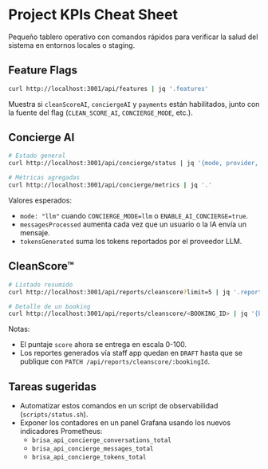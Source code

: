 # Project KPIs Cheat Sheet

Pequeño tablero operativo con comandos rápidos para verificar la salud del sistema en entornos locales o staging.

## Feature Flags

```bash
curl http://localhost:3001/api/features | jq '.features'
```

Muestra si `cleanScoreAI`, `conciergeAI` y `payments` están habilitados, junto con la fuente del flag (`CLEAN_SCORE_AI`, `CONCIERGE_MODE`, etc.).

## Concierge AI

```bash
# Estado general
curl http://localhost:3001/api/concierge/status | jq '{mode, provider, emailDeliveryEnabled}'

# Métricas agregadas
curl http://localhost:3001/api/concierge/metrics | jq '.'
```

Valores esperados:

- `mode: "llm"` cuando `CONCIERGE_MODE=llm` o `ENABLE_AI_CONCIERGE=true`.
- `messagesProcessed` aumenta cada vez que un usuario o la IA envía un mensaje.
- `tokensGenerated` suma los tokens reportados por el proveedor LLM.

## CleanScore™

```bash
# Listado resumido
curl http://localhost:3001/api/reports/cleanscore?limit=5 | jq '.reports[] | {bookingId, status, score}'

# Detalle de un booking
curl http://localhost:3001/api/reports/cleanscore/<BOOKING_ID> | jq '{bookingId, status, score, checklist, videos}'
```

Notas:

- El puntaje `score` ahora se entrega en escala 0-100.
- Los reportes generados vía staff app quedan en `DRAFT` hasta que se publique con `PATCH /api/reports/cleanscore/:bookingId`.

## Tareas sugeridas

- Automatizar estos comandos en un script de observabilidad (`scripts/status.sh`).
- Exponer los contadores en un panel Grafana usando los nuevos indicadores Prometheus:
  - `brisa_api_concierge_conversations_total`
  - `brisa_api_concierge_messages_total`
  - `brisa_api_concierge_tokens_total`
